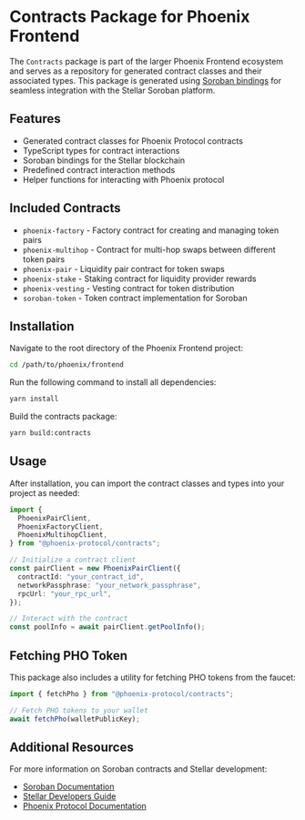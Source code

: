 # Contracts Package for Phoenix Frontend

The `Contracts` package is part of the larger Phoenix Frontend ecosystem and serves as a repository for generated contract classes and their associated types. This package is generated using [Soroban bindings](https://soroban.stellar.org/docs/getting-started/create-an-app#generate-an-npm-package-for-the-hello-world-contract) for seamless integration with the Stellar Soroban platform.

## Features

- Generated contract classes for Phoenix Protocol contracts
- TypeScript types for contract interactions
- Soroban bindings for the Stellar blockchain
- Predefined contract interaction methods
- Helper functions for interacting with Phoenix protocol

## Included Contracts

- `phoenix-factory` - Factory contract for creating and managing token pairs
- `phoenix-multihop` - Contract for multi-hop swaps between different token pairs
- `phoenix-pair` - Liquidity pair contract for token swaps
- `phoenix-stake` - Staking contract for liquidity provider rewards
- `phoenix-vesting` - Vesting contract for token distribution
- `soroban-token` - Token contract implementation for Soroban

## Installation

Navigate to the root directory of the Phoenix Frontend project:

```bash
cd /path/to/phoenix/frontend
```

Run the following command to install all dependencies:

```bash
yarn install
```

Build the contracts package:

```bash
yarn build:contracts
```

## Usage

After installation, you can import the contract classes and types into your project as needed:

```typescript
import {
  PhoenixPairClient,
  PhoenixFactoryClient,
  PhoenixMultihopClient,
} from "@phoenix-protocol/contracts";

// Initialize a contract client
const pairClient = new PhoenixPairClient({
  contractId: "your_contract_id",
  networkPassphrase: "your_network_passphrase",
  rpcUrl: "your_rpc_url",
});

// Interact with the contract
const poolInfo = await pairClient.getPoolInfo();
```

## Fetching PHO Token

This package also includes a utility for fetching PHO tokens from the faucet:

```typescript
import { fetchPho } from "@phoenix-protocol/contracts";

// Fetch PHO tokens to your wallet
await fetchPho(walletPublicKey);
```

## Additional Resources

For more information on Soroban contracts and Stellar development:

- [Soroban Documentation](https://soroban.stellar.org/docs)
- [Stellar Developers Guide](https://developers.stellar.org/docs)
- [Phoenix Protocol Documentation](https://docs.phoenix-protocol.io)
